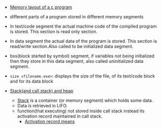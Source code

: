 - [Memory layout of a c program](https://youtu.be/gegaS_gX3TY?si=UQ9oTbnXmCipjqd5&t=167)

- different parts of a program stored in different memory segments
- In text/code segment the actual machine code of the compiled program is stored. This section is read only section.
- In data segment the actual data of the program is stored. This section is read/write section.Also called to be initialized data segment.

- bss(block started by symbol) segment, if variables not being initialized then they store in this data segment, also called uninitialized data segment. 

- `size <filename.exe>`: displays the size of the file, of its text/code block and for its data block

- [Stack(and call stack) and heap](https://youtu.be/L53nqHCSSFY?si=nc-GsUDHhaWy01K7&t=47)
    - [Stack](https://youtu.be/L53nqHCSSFY?si=LNco8YYO7roZo4Hi&t=107) is a container (or memory segment) which holds some data. 
    - Data is retrieved in LIFO.
    - function(that executing) not stored inside call stack instead its activation record maintained in call stack. 
        - [Activation record means](https://youtu.be/L53nqHCSSFY?si=HyoduID37YeMxCFo&t=377)
